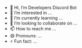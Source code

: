 - 👋 Hi, I’m Developers Discord Bot
- 👀 I’m interested in ...
- 🌱 I’m currently learning ...
- 💞️ I’m looking to collaborate on ...
- 📫 How to reach me ...
- 😄 Pronouns: ...
- ⚡ Fun fact: ...

<!---
Gatshja/Gatshja is a ✨ special ✨ repository because its `README.md` (this file) appears on your GitHub profile.
You can click the Preview link to take a look at your changes.
--->
